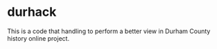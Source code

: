 # durhack
This is a code that handling to perform a better view in Durham County history online project.
